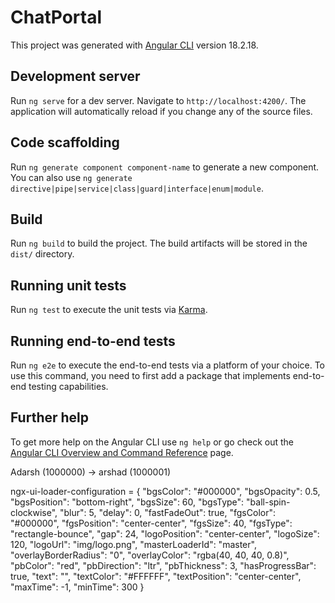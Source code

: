 # ChatPortal

This project was generated with [Angular CLI](https://github.com/angular/angular-cli) version 18.2.18.

## Development server

Run `ng serve` for a dev server. Navigate to `http://localhost:4200/`. The application will automatically reload if you change any of the source files.

## Code scaffolding

Run `ng generate component component-name` to generate a new component. You can also use `ng generate directive|pipe|service|class|guard|interface|enum|module`.

## Build

Run `ng build` to build the project. The build artifacts will be stored in the `dist/` directory.

## Running unit tests

Run `ng test` to execute the unit tests via [Karma](https://karma-runner.github.io).

## Running end-to-end tests

Run `ng e2e` to execute the end-to-end tests via a platform of your choice. To use this command, you need to first add a package that implements end-to-end testing capabilities.

## Further help

To get more help on the Angular CLI use `ng help` or go check out the [Angular CLI Overview and Command Reference](https://angular.dev/tools/cli) page.



Adarsh (1000000)   -> arshad (1000001)

ngx-ui-loader-configuration =
{
  "bgsColor": "#000000",
  "bgsOpacity": 0.5,
  "bgsPosition": "bottom-right",
  "bgsSize": 60,
  "bgsType": "ball-spin-clockwise",
  "blur": 5,
  "delay": 0,
  "fastFadeOut": true,
  "fgsColor": "#000000",
  "fgsPosition": "center-center",
  "fgsSize": 40,
  "fgsType": "rectangle-bounce",
  "gap": 24,
  "logoPosition": "center-center",
  "logoSize": 120,
  "logoUrl": "img/logo.png",
  "masterLoaderId": "master",
  "overlayBorderRadius": "0",
  "overlayColor": "rgba(40, 40, 40, 0.8)",
  "pbColor": "red",
  "pbDirection": "ltr",
  "pbThickness": 3,
  "hasProgressBar": true,
  "text": "",
  "textColor": "#FFFFFF",
  "textPosition": "center-center",
  "maxTime": -1,
  "minTime": 300
}
